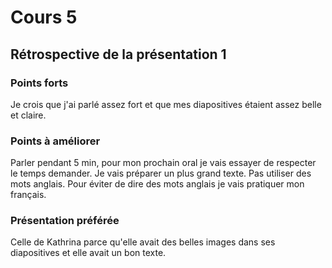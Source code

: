 # Cours 5
## Rétrospective de la présentation 1

### Points forts
Je crois que j'ai parlé assez fort et que mes diapositives étaient assez belle et claire.

### Points à améliorer
Parler pendant 5 min, pour mon prochain oral je vais essayer de respecter le temps demander. Je vais préparer un plus grand texte.
Pas utiliser des mots anglais. Pour éviter de dire des mots anglais je vais pratiquer mon français.

### Présentation préférée
Celle de Kathrina parce qu'elle avait des belles images dans ses diapositives et elle avait un bon texte. 
